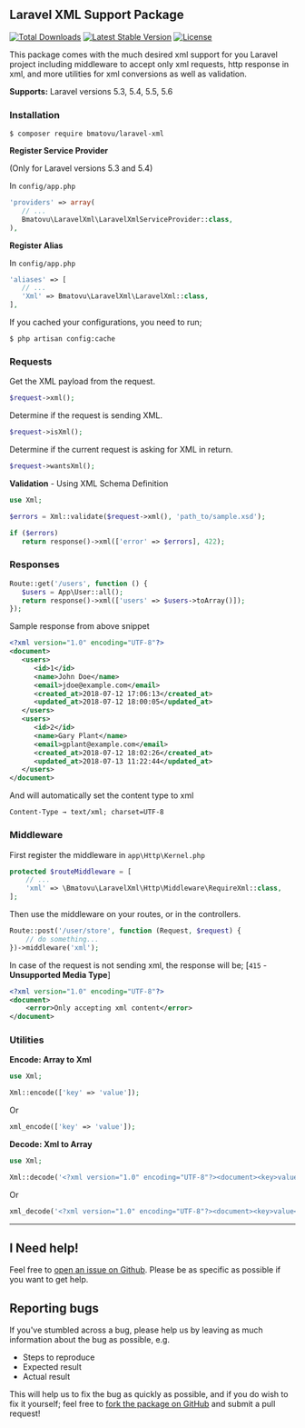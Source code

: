 ## Laravel XML Support Package

[![Total Downloads](https://poser.pugx.org/bmatovu/laravel-xml/downloads)](https://packagist.org/packages/bmatovu/laravel-xml)
[![Latest Stable Version](https://poser.pugx.org/bmatovu/laravel-xml/v/stable)](https://packagist.org/packages/bmatovu/laravel-xml)
[![License](https://poser.pugx.org/bmatovu/laravel-xml/license)](https://packagist.org/packages/bmatovu/laravel-xml)

This package comes with the much desired xml support for you Laravel project including middleware to accept only xml requests, 
http response in xml, and more utilities for xml conversions as well as validation.

**Supports:** Laravel versions 5.3, 5.4, 5.5, 5.6

### Installation

`$ composer require bmatovu/laravel-xml`

**Register Service Provider** 

(Only for Laravel versions 5.3 and 5.4)

In `config/app.php`

```php
'providers' => array(
   // ...
   Bmatovu\LaravelXml\LaravelXmlServiceProvider::class,
),
```

**Register Alias**

In `config/app.php`

```php
'aliases' => [
   // ...
   'Xml' => Bmatovu\LaravelXml\LaravelXml::class,
],
```

If you cached your configurations, you need to run;

`$ php artisan config:cache`

### Requests

Get the XML payload from the request.

```php
$request->xml();
```

Determine if the request is sending XML.

```php
$request->isXml();
```

Determine if the current request is asking for XML in return.

```php
$request->wantsXml();
```

**Validation** - Using XML Schema Definition
```php
use Xml;

$errors = Xml::validate($request->xml(), 'path_to/sample.xsd');

if ($errors)
   return response()->xml(['error' => $errors], 422);
```

### Responses

```php
Route::get('/users', function () {
   $users = App\User::all();
   return response()->xml(['users' => $users->toArray()]);
});

```

Sample response from above snippet

```xml
<?xml version="1.0" encoding="UTF-8"?>
<document>
   <users>
      <id>1</id>
      <name>John Doe</name>
      <email>jdoe@example.com</email>
      <created_at>2018-07-12 17:06:13</created_at>
      <updated_at>2018-07-12 18:00:05</updated_at>
   </users>
   <users>
      <id>2</id>
      <name>Gary Plant</name>
      <email>gplant@example.com</email>
      <created_at>2018-07-12 18:02:26</created_at>
      <updated_at>2018-07-13 11:22:44</updated_at>
   </users>
</document>
```

And will automatically set the content type to xml

`Content-Type → text/xml; charset=UTF-8`

### Middleware

First register the middleware in `app\Http\Kernel.php`

```php
protected $routeMiddleware = [
    // ...
    'xml' => \Bmatovu\LaravelXml\Http\Middleware\RequireXml::class,
];
```

Then use the middleware on your routes, or in the controllers. 

```php
Route::post('/user/store', function (Request, $request) {
    // do something...
})->middleware('xml');
```

In case of the request is not sending xml, the response will be; [`415` - **Unsupported Media Type**]

```xml
<?xml version="1.0" encoding="UTF-8"?>
<document>
    <error>Only accepting xml content</error>
</document>
```

### Utilities

**Encode: Array to Xml**

```php
use Xml;

Xml::encode(['key' => 'value']);
```

Or

```php
xml_encode(['key' => 'value']);
```


**Decode: Xml to Array**

```php
use Xml;

Xml::decode('<?xml version="1.0" encoding="UTF-8"?><document><key>value</key></document>');
```

Or

```php
xml_decode('<?xml version="1.0" encoding="UTF-8"?><document><key>value</key></document>');
```

<hr/>

I Need help!
---
Feel free to [open an issue on Github](https://github.com/mtvbrianking/laravel-xml/issues/new). 
Please be as specific as possible if you want to get help.

Reporting bugs
--
If you've stumbled across a bug, please help us by leaving as much information about the bug as possible, e.g.
- Steps to reproduce
- Expected result
- Actual result

This will help us to fix the bug as quickly as possible, and if you do wish to fix it yourself; 
feel free to [fork the package on GitHub](https://github.com/mtvbrianking/laravel-xml) and submit a pull request!